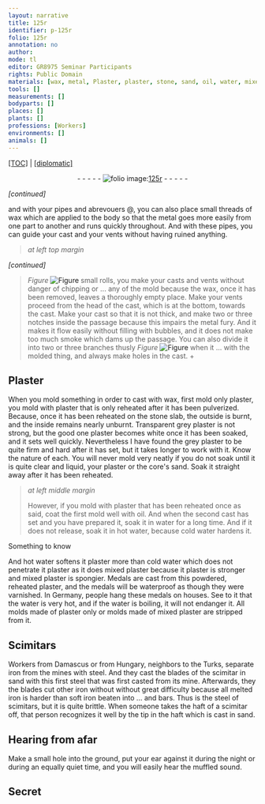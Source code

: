 ```yaml
---
layout: narrative
title: 125r
identifier: p-125r
folio: 125r
annotation: no
author:
mode: tl
editor: GR8975 Seminar Participants
rights: Public Domain
materials: [wax, metal, Plaster, plaster, stone, sand, oil, water, mixed, mixed plaster, Medal, powder, medal, varnish, iron, mine, steel]
tools: []
measurements: []
bodyparts: []
places: []
plants: []
professions: [Workers]
environments: []
animals: []
---
```


 <p><a href="{{ site.baseurl }}/translation/">[TOC]</a> | <a href="{{ site.baseurl }}/texts/p-125r_tc/" target="_blank">[diplomatic]</a></p><div class="folio" align="center">- - - - - <a href="http://gallica.bnf.fr/ark:/12148/btv1b10500001g/f255.item.r" target="_blank"><img src="https://cu-mkp.github.io/2017-workshop-edition/assets/photo-icon.png" alt="folio image: " style="display:inline-block; margin-bottom:-3px;"/>125r</a> - - - - - </div>  
 
*[continued]*
  
and with your pipes and abrevouers @, you can also place small threads of <span class="m">wax</span> which are applied to the body so that the <span class="m">metal</span> goes more easily from one part to another and runs quickly throughout. And with these pipes, you can guide your cast and your vents without having ruined anything.
 
> *at left top margin*
> 
> 
>  
*[continued]*
  
> *Figure*
> <a href="https://drive.google.com/open?id=0B9-oNrvWdlO5ZHJJRXJlU2RFZlk" target="_blank"><img src="https://cu-mkp.github.io/GR8975-edition/assets/photo-icon.png" alt="Figure" style="display:inline-block; margin-bottom:-3px;"/></a>
 small rolls, you make your casts and vents without danger of chipping or <span class="x">...</span> any of the mold because the <span class="m">wax</span>, once it has been removed, leaves a thoroughly empty place. Make your vents proceed from the head <span class="x">of the cast</span>, which is at the bottom, towards the cast. Make your cast so that it is not thick, and make two or three notches inside the passage because this impairs the <span class="m">metal</span> fury. And it makes it flow easily without filling with bubbles, <span class="x">and</span> it does not make too much smoke which dams up the passage. You can also divide it into two or three branches thusly 
> *Figure*
> <a href="https://drive.google.com/open?id=0B9-oNrvWdlO5bDlqQzJZemktSFk" target="_blank"><img src="https://cu-mkp.github.io/GR8975-edition/assets/photo-icon.png" alt="Figure" style="display:inline-block; margin-bottom:-3px;"/></a>
 when it <span class="x">...</span> with the molded thing, and always make holes in the cast.
 \+ 
 
  

## <span class="m">Plaster</span>

 
When you mold something in order to cast with <span class="m">wax</span>, first mold only <span class="m">plaster</span>, you mold with <span class="m">plaster</span> <span class="x">that is</span> only reheated after <span class="x">it</span> has been pulverized. Because, once <span class="x">it</span> has been reheated on the <span class="m">stone</span> slab, the outside is burnt, and the inside remains nearly unburnt. Transparent grey <span class="m">plaster</span> is not strong, but the good one <span class="x"><span class="m">plaster</span></span> becomes white once it has been soaked, and <span class="x">it</span> sets well quickly. Nevertheless I have found the grey <span class="x"><span class="m">plaster</span></span> to be quite firm and hard after it has set, but it takes longer <span class="x">to work with it</span>. Know the nature of each. You will never mold very neatly if you do not soak until it is quite clear and liquid, your <span class="m">plaster</span> or the core's <span class="m">sand</span>. Soak it straight away after it has been reheated.
 
> *at left middle margin*
> 
> 
>   However, if you mold with <span class="m">plaster</span> that has been reheated once as said, coat the first mold well with <span class="m">oil</span>. And when the second cast has set and you have prepared it, soak it in <span class="m">water</span> for a long time. And if it does not release, soak it in hot <span class="m">water</span>, because cold <span class="m">water</span> hardens it.
 
<span class="x">Something</span> to know
 
And hot <span class="m">water</span> softens it <span class="x"><span class="m">plaster</span></span> more than cold <span class="m">water</span> <span class="x">which</span> does not penetrate it <span class="x"><span class="m">plaster</span></span> as <span class="x">it does</span> <span class="m">mixed</span> <span class="m">plaster</span> because it <span class="x"><span class="m">plaster</span></span> is stronger and <span class="m">mixed plaster</span> is spongier. <span class="m">Medal</span>s are cast from this <span class="m">powder</span>ed, reheated <span class="m">plaster</span>, <span class="x">and the <span class="m">medal</span>s</span> will be waterproof as though they were <span class="m">varnish</span>ed. In Germany, people hang these <span class="m">medal</span>s on houses. See to it that the <span class="m">water</span> is very hot, and if the <span class="m">water</span> is boiling, it will not endanger <span class="x">it</span>. All molds <span class="x">made</span> of plaster only or molds <span class="x">made of</span> <span class="m">mixed</span> <span class="m">plaster</span> are stripped from it.
 
 
  

## Scimitars

 
<span class="pro">Workers</span> from Damascus or from Hungary, neighbors to the Turks, separate <span class="m">iron</span> from the <span class="m">mine</span>s with <span class="m">steel</span>. And they cast the blades of the scimitar in <span class="m">sand</span> with this first <span class="m">steel</span> <span class="x">that was</span> first casted from its <span class="m">mine</span>. Afterwards, they <span class="x">the blades</span> cut other <span class="m">iron</span> without without great difficulty because all melted <span class="m">iron</span> is harder than soft <span class="m">iron</span> beaten into <span class="x">...</span> and bars. Thus is the <span class="m">steel</span> of scimitars, but it is quite brittle. When someone takes the haft of a scimitar off, that person recognizes <span class="x">it</span> well by the tip in the haft which is cast in <span class="m">sand</span>.
 
 
  

## Hearing from afar

 
Make a small hole into the ground, put your ear against it during the night or during an equally quiet time, and you will easily hear the muffled sound.
 
 
  

## Secret

 
 